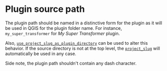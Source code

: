 # Plugin source path

The plugin path should be named in a distinctive form for the plugin
as it will be used in QGIS for the plugin folder name.
For instance, `my_super_transformer` for _My Super Transformer_ plugin.

Also, [`use_project_slug_as_plugin_directory`](/_apidoc/qgispluginci.parameters) can be used to alter this behavior.
If the source directory is not at the top level, the [`project_slug`](/_apidoc/qgispluginci.parameters)
will automatically be used in any case.

Side note, the plugin path shouldn't contain any dash character.
